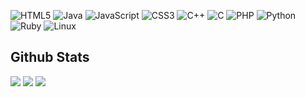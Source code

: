 ![HTML5](https://img.shields.io/badge/html5-%23E34F26.svg?style=for-the-badge&logo=html5&logoColor=white) ![Java](https://img.shields.io/badge/java-%23ED8B00.svg?style=for-the-badge&logo=openjdk&logoColor=white) ![JavaScript](https://img.shields.io/badge/javascript-%23323330.svg?style=for-the-badge&logo=javascript&logoColor=%23F7DF1E) ![CSS3](https://img.shields.io/badge/css3-%231572B6.svg?style=for-the-badge&logo=css3&logoColor=white) ![C++](https://img.shields.io/badge/c++-%2300599C.svg?style=for-the-badge&logo=c%2B%2B&logoColor=white) 	![C](https://img.shields.io/badge/c-%2300599C.svg?style=for-the-badge&logo=c&logoColor=white) ![PHP](https://img.shields.io/badge/php-%23777BB4.svg?style=for-the-badge&logo=php&logoColor=white) ![Python](https://img.shields.io/badge/python-3670A0?style=for-the-badge&logo=python&logoColor=ffdd54) ![Ruby](https://img.shields.io/badge/ruby-%23CC342D.svg?style=for-the-badge&logo=ruby&logoColor=white) ![Linux](https://img.shields.io/badge/Linux-FCC624?style=for-the-badge&logo=linux&logoColor=black)

## Github Stats
![](https://github-readme-stats.vercel.app/api?username=tiaa28&theme=ayu-mirage&show_icons=true&count_private=true) 
![](https://github-readme-streak-stats.herokuapp.com/?user=tiaa28&theme=ayu-mirage&hide_border=false&date_format=j%20M%5B%20Y%5D&locale=id)
![](https://github-readme-stats-anuraghazra1.vercel.app/api/top-langs/?username=tiaa28&theme=ayu-mirage&hide_border=false&no-bg=true&no-frame=true&langs_count=10)
